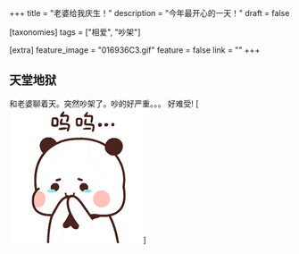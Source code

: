 +++
title = "老婆给我庆生！"
description = "今年最开心的一天！"
draft = false

[taxonomies]
tags = ["相爱", "吵架"]

[extra]
feature_image = "016936C3.gif"
feature = false
link = ""
+++


## 天堂地狱
和老婆聊着天。突然吵架了。吵的好严重。。。
好难受!
[![Alt text](016936C3.gif)]